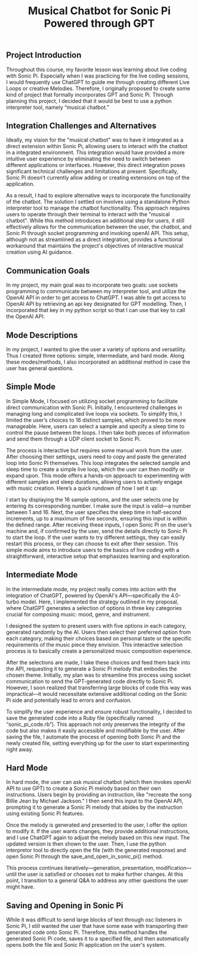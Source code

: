 <!DOCTYPE html>
<html lang="en">
  <head>
    <meta charset="UTF-8" />
    <meta name="viewport" content="width=device-width, initial-scale=1.0" />
    <title>Musical Chatbot for Sonic Pi Powered through GPT</title>
  </head>
  <body>
    <header>
      <h1>Musical Chatbot for Sonic Pi Powered through GPT</h1>
    </header>
    <section>
      <h2>Project Introduction</h2>
      <p>
        Throughout this course, my favorite lesson was learning about live
        coding with Sonic Pi. Especially when I was practicing for the live
        coding sessions, I would frequently use ChatGPT to guide me through
        creating different Live Loops or creative Melodies. Therefore, I
        originally proposed to create some kind of project that formally
        incorporates GPT and Sonic Pi. Through planning this project, I decided
        that it would be best to use a python interpreter tool, namely “musical
        chatbot.”
      </p>
      <h2>Integration Challenges and Alternatives</h2>
      <p>
        Ideally, my vision for the "musical chatbot" was to have it integrated
        as a direct extension within Sonic Pi, allowing users to interact with
        the chatbot in a integrated environment. This integration would have
        provided a more intuitive user experience by eliminating the need to
        switch between different applications or interfaces. However, this
        direct integration poses significant technical challenges and
        limitations at present. Specifically, Sonic Pi doesn’t currently allow
        adding or creating extensions on top of the application.
      </p>
      <p>
        As a result, I had to explore alternative ways to incorporate the
        functionality of the chatbot. The solution I settled on involves using a
        standalone Python interpreter tool to manage the chatbot functionality.
        This approach requires users to operate through their terminal to
        interact with the "musical chatbot". While this method introduces an
        additional step for users, it still effectively allows for the
        communication between the user, the chatbot, and Sonic Pi through socket
        programming and invoking openAI API. This setup, although not as
        streamlined as a direct integration, provides a functional workaround
        that maintains the project's objectives of interactive musical creation
        using AI guidance.
      </p>
      <h2>Communication Goals</h2>
      <p>
        In my project, my main goal was to incorporate two goals: use sockets
        programming to communicate between my interpreter tool, and utilize the
        OpenAI API in order to get access to ChatGPT. I was able to get access
        to OpenAI API by retrieving an api key designated for GPT modelling.
        Then, I incorporated that key in my python script so that I can use that
        key to call the OpenAI API.
      </p>
    </section>
    <section>
      <h2>Mode Descriptions</h2>
      <p>
        In my project, I wanted to give the user a variety of options and
        versatility. Thus I created three options: simple, intermediate, and
        hard mode. Along these modes/methods, I also incorporated an additional
        method in case the user has general questions.
      </p>
      <h2>Simple Mode</h2>
      <p>
        In Simple Mode, I focused on utilizing socket programming to facilitate
        direct communication with Sonic Pi. Initially, I encountered challenges
        in managing long and complicated live loops via sockets. To simplify
        this, I limited the user’s choices to 16 distinct samples, which proved
        to be more manageable. Here, users can select a sample and specify a
        sleep time to control the pause between the loops. I then take both
        pieces of information and send them through a UDP client socket to Sonic
        Pi.
      </p>
      <p>
        The process is interactive but requires some manual work from the user.
        After choosing their settings, users need to copy and paste the
        generated loop into Sonic Pi themselves. This loop integrates the
        selected sample and sleep time to create a simple live loop, which the
        user can then modify or expand upon. This mode offers a hands-on
        approach to experimenting with different samples and sleep durations,
        allowing users to actively engage with music creation. Here’s a quick
        rundown of how I set it up:
      </p>
      <p>
        I start by displaying the 16 sample options, and the user selects one by
        entering its corresponding number. I make sure the input is valid—a
        number between 1 and 16. Next, the user specifies the sleep time in
        half-second increments, up to a maximum of five seconds, ensuring this
        input is within the defined range. After receiving these inputs, I open
        Sonic Pi on the user’s machine and, if confirmed by the user, send the
        details directly to Sonic Pi to start the loop. If the user wants to try
        different settings, they can easily restart this process, or they can
        choose to exit after their session. This simple mode aims to introduce
        users to the basics of live coding with a straightforward, interactive
        setup that emphasizes learning and exploration.
      </p>
      <h2>Intermediate Mode</h2>
      <p>
        In the intermediate mode, my project really comes into action with the
        integration of ChatGPT, powered by OpenAI's API—specifically the
        4.0-turbo model. Here, I implemented the strategy outlined in my
        proposal, where ChatGPT generates a selection of options in three key
        categories crucial for composing music: mood, genre, and instrument.
      </p>
      <p>
        I designed the system to present users with five options in each
        category, generated randomly by the AI. Users then select their
        preferred option from each category, making their choices based on
        personal taste or the specific requirements of the music piece they
        envision. This interactive selection process is to basically create a
        personalized music composition experience.
      </p>
      <p>
        After the selections are made, I take these choices and feed them back
        into the API, requesting it to generate a Sonic Pi melody that embodies
        the chosen theme. Initially, my plan was to streamline this process
        using socket communication to send the GPT-generated code directly to
        Sonic Pi. However, I soon realized that transferring large blocks of
        code this way was impractical—it would necessitate extensive additional
        coding on the Sonic Pi side and potentially lead to errors and
        confusion.
      </p>
      <p>
        To simplify the user experience and ensure robust functionality, I
        decided to save the generated code into a Ruby file (specifically named
        “sonic_pi_code.rb”). This approach not only preserves the integrity of
        the code but also makes it easily accessible and modifiable by the user.
        After saving the file, I automate the process of opening both Sonic Pi
        and the newly created file, setting everything up for the user to start
        experimenting right away.
      </p>
      <h2>Hard Mode</h2>
      <p>
        In hard mode, the user can ask musical chatbot (which then invokes
        openAI API to use GPT) to create a Sonic Pi melody based on their own
        instructions. Users begin by providing an instruction, like "recreate
        the song Billie Jean by Michael Jackson." I then send this input to the
        OpenAI API, prompting it to generate a Sonic Pi melody that abides by
        the instruction using existing Sonic Pi features.
      </p>
      <p>
        Once the melody is generated and presented to the user, I offer the
        option to modify it. If the user wants changes, they provide additional
        instructions, and I use ChatGPT again to adjust the melody based on this
        new input. The updated version is then shown to the user. Then, I use
        the python interpretor tool to directly open the file (with the
        generated response) and open Sonic Pi through the
        save_and_open_in_sonic_pi() method.
      </p>
      <p>
        This process continues iteratively—generation, presentation,
        modification—until the user is satisfied or chooses not to make further
        changes. At this point, I transition to a general Q&A to address any
        other questions the user might have.
      </p>
      <h2>Saving and Opening in Sonic Pi</h2>
      <p>
        While it was difficult to send large blocks of text through osc
        listeners in Sonic Pi, I still wanted the user that have some ease with
        transporting their generated code onto Sonic Pi. Therefore, this method
        handles the generated Sonic Pi code, saves it to a specified file, and
        then automatically opens both the file and Sonic Pi application on the
        user's system.
      </p>
    </section>
  </body>
</html>
